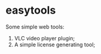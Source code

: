 # easytools

Some simple web tools:

1. VLC video player plugin;
2. A simple license generating tool;
